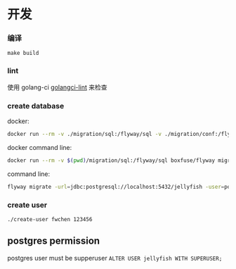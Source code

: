 # 开发

### 编译 
`make build`

### lint
使用 golang-ci [golangci-lint](https://github.com/golangci/golangci-lint#editor-integration) 来检查

### create database
docker:
``` bash
docker run --rm -v ./migration/sql:/flyway/sql -v ./migration/conf:/flyway/conf boxfuse/flyway migrate 
```

docker command line:
``` bash
docker run --rm -v $(pwd)/migration/sql:/flyway/sql boxfuse/flyway migrate -url=jdbc:postgresql://172.17.0.1:5432/jellyfish -user=postgres -password=mysecretpassword
```

command line:
``` bash
flyway migrate -url=jdbc:postgresql://localhost:5432/jellyfish -user=postgres -password=mysecretpassword -locations="./migration/sql"
```

### create user
`./create-user fwchen 123456`


## postgres permission
postgres user must be supperuser
`ALTER USER jellyfish WITH SUPERUSER;`      